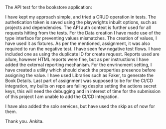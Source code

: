 The API test for the bookstore application:

I have kept my approach simple, and tried a CRUD operation in tests. The authetication token is saved using the playwrights inbuilt options, such as projects and dependencies.
The API auth context is further used for all requests hitting from the tests. 
For the Data creation I have made use of the type interface for preventing values mismatches. The creation of values, I have used it as fixtures.
As per the mentioned, assignment, it was also required  to run the negative test. I have seen few negative test flows.
I have included one as using the duplicate ID for create request.
Reports used are allure, however HTML reports were fine, but as per instructions I have added the external reporting mechanism.
For the envrinoment setting, I have created a utility which should check the properties presence before assigning the value.
I have used Libraries such as Faker, to generate the Book Details.
Last part of assignment was supposed to be for the CI/CD integration, my builts on repo are failing despite setting the actions secret keys,
this will need the debugging and in interest of time for the submission of this project I am unable to add the CI/CD integration.

I have also added the solo services, but have used the skip as of now for them. 

Thank you.
Ankita.
